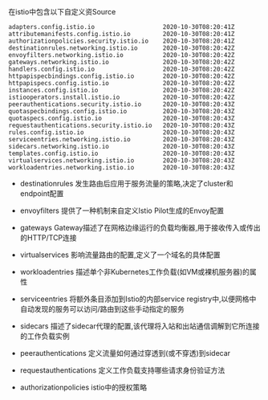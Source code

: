 在istio中包含以下自定义资Source

```
adapters.config.istio.io                   2020-10-30T08:20:41Z
attributemanifests.config.istio.io         2020-10-30T08:20:41Z
authorizationpolicies.security.istio.io    2020-10-30T08:20:41Z
destinationrules.networking.istio.io       2020-10-30T08:20:42Z
envoyfilters.networking.istio.io           2020-10-30T08:20:42Z
gateways.networking.istio.io               2020-10-30T08:20:42Z
handlers.config.istio.io                   2020-10-30T08:20:42Z
httpapispecbindings.config.istio.io        2020-10-30T08:20:42Z
httpapispecs.config.istio.io               2020-10-30T08:20:42Z
instances.config.istio.io                  2020-10-30T08:20:42Z
istiooperators.install.istio.io            2020-10-30T08:20:42Z
peerauthentications.security.istio.io      2020-10-30T08:20:43Z
quotaspecbindings.config.istio.io          2020-10-30T08:20:43Z
quotaspecs.config.istio.io                 2020-10-30T08:20:43Z
requestauthentications.security.istio.io   2020-10-30T08:20:43Z
rules.config.istio.io                      2020-10-30T08:20:43Z
serviceentries.networking.istio.io         2020-10-30T08:20:43Z
sidecars.networking.istio.io               2020-10-30T08:20:43Z
templates.config.istio.io                  2020-10-30T08:20:43Z
virtualservices.networking.istio.io        2020-10-30T08:20:43Z
workloadentries.networking.istio.io        2020-10-30T08:20:43Z
```

- destinationrules 发生路由后应用于服务流量的策略,决定了cluster和endpoint配置
- envoyfilters 提供了一种机制来自定义Istio Pilot生成的Envoy配置
- gateways  Gateway描述了在网格边缘运行的负载均衡器,用于接收传入或传出的HTTP/TCP连接
- virtualservices 影响流量路由的配置,定义了一个域名的具体配置
- workloadentries 描述单个非Kubernetes工作负载(如VM或裸机服务器)的属性
- serviceentries 将额外条目添加到Istio的内部service registry中,以便网格中自动发现的服务可以访问/路由到这些手动指定的服务
- sidecars 描述了sidecar代理的配置,该代理将入站和出站通信调解到它所连接的工作负载实例

- peerauthentications 定义流量如何通过穿透到(或不穿透)到sidecar
- requestauthentications 定义工作负载支持哪些请求身份验证方法
- authorizationpolicies istio中的授权策略
